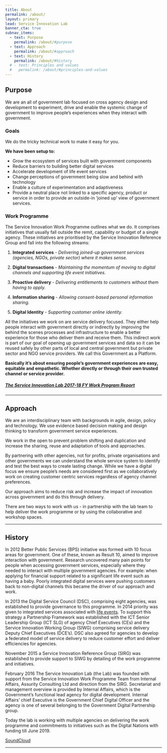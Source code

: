 ```yaml
---
title: About
permalink: /about/
layout: primary
lead: Service Innovation Lab
banner_cta: true
subnav_items:
  - text: Purpose
    permalink: /about/#purpose
  - text: Approach
    permalink: /about/#approach
  - text: History
    permalink: /about/#history
  # - text: Principles and values
  #   permalink: /about/#principles-and-values
---
```


## Purpose

We are an all of government lab focused on cross agency design and development to experiment, drive and enable the systemic change of government to improve people’s experiences when they interact with government.

### Goals

We do the tricky technical work to make it easy for you.

__We have been setup to:__

- Grow the ecosystem of services built with government components
- Reduce barriers to building better digital services
- Accelerate development of life event services
- Change perceptions of government being slow and behind with technology
- Enable a culture of experimentation and adaptiveness
- Provide a neutral place not linked to a specific agency, product or service  in order to provide an outside-in ‘joined up’ view of government services.

### Work Programme

The Service Innovation Work Programme outlines what we do. It comprises initiatives that usually fall outside the remit, capability or budget of a single agency. These initiatives are prioritised by the Service Innovation Reference Group and fall into the following streams:

1. **Integrated services** - *Delivering joined-up government services (agencies, NGOs, private sector) where it makes sense.*

2. **Digital transactions** - *Maintaining the momentum of moving to digital channels and supporting life event initiatives.*

3. **Proactive delivery** - *Delivering entitlements to customers without them having to apply.*

4. **Information sharing** - *Allowing consent-based personal information sharing.*

5. **Digital Identity** - *Supporting customer online identity.*

All the initiatives we work on are service delivery focused. They either help people interact with government directly or indirectly by improving the behind the scenes processes and infrastructure to enable a better experience for those who deliver them and receive them. This indirect work is part of our goal of opening up government services and data so it can be reused safely by other parts of local and central government but private sector and NGO service providers. We call this Government as a Platform.

__Basically it’s about ensuring people’s government experiences are easy, equitable and empathetic. Whether directly or through their own trusted channel or service provider.__

##### [The Service Innovation Lab 2017-18 FY Work Program Report](/2018/07/01/Lab-Report/)

-----

## Approach

We are an interdisciplinary team with backgrounds in agile, design, policy and technology. We use evidence based decision making and design thinking to transform government service experiences.

We work in the open to prevent problem shifting and duplication and increase the sharing, reuse and adaptation of tools and approaches.  

By partnering with other agencies, not for profits, private organisations and other governments we can understand the whole service system to identify and test the best ways to create lasting change. While we have a digital focus we ensure people’s needs are considered first as we collaboratively work on creating customer centric services regardless of agency channel preferences.

Our approach aims to reduce risk and increase the impact of innovation across government and do this through delivery.

There are two ways to work with us - in partnership with the lab team to help deliver the work programme or by using the collaborative and workshop spaces.

-----

## History

In 2012 Better Public Services (BPS) initiative was formed with 10 focus areas for government. One of these, known as Result 10, aimed to improve interaction with government. Research uncovered many pain points for people when accessing government services, especially where they needed to interact with multiple government agencies. For example: when applying for financial support related to a significant life event such as having a baby. Poorly integrated digital services were pushing customers back to non-digital channels this became the driver of our approach and work. 

In 2013 the Digital Service Council (DSC), comprising eight agencies, was established to provide governance to this programme. In 2014 priority was given to integrated services associated with [life events](https://www.ict.govt.nz/programmes-and-initiatives/government-service-innovation/result-10/research-exec-intro-methodology-concl/frequency-of-use-and-life-events/). To support this strategy a Partnership Framework was established with the ICT Senior Leadership Group (ICT SLG) of agency Chief Executives (CEs) and the Service Innovation Working Group (SIWG) comprising service delivery Deputy Chief Executives (DCE’s). DSC also agreed for agencies to develop a federated model of service delivery to reduce customer effort and deliver efficiencies for agencies.

November 2015 a Service Innovation Reference Group (SIRG) was established to provide support to SIWG by detailing of the work programme and initiatives.

February 2016 The Service Innovation Lab (the Lab) was founded with support from the Service Innovation Work Programme Team from Internal Affairs, Assurity Consulting Ltd and direction from the SIRG. Secretariat and management overview is provided by Internal Affairs, which is the Government’s functional lead agency for digital development. Internal Affairs’ chief Executive is the Government Chief Digital Officer and the agency is one of several belonging to the Government Digital Partnership group.

Today the lab is working with multiple agencies on delivering the work programme and commitments to initiatives such as the Digital Nations with funding till June 2019.

<!-- <iframe src='https://cdn.knightlab.com/libs/timeline3/latest/embed/index.html?source=1npJSrI3KXYP22voM2u6c_Ia8ereLl7swaSGyIAoTK2c&font=Default&lang=en&initial_zoom=2&height=650' width='100%' height='650' webkitallowfullscreen mozallowfullscreen allowfullscreen frameborder='0'></iframe> -->

<a
class="iframe-lightbox-link"
href="https://cdn.knightlab.com/libs/timeline3/latest/embed/index.html?source=1npJSrI3KXYP22voM2u6c_Ia8ereLl7swaSGyIAoTK2c&font=Default&lang=en&initial_zoom=2&height=850">SoundCloud</a>

<script>
  document.addEventListener('DOMContentLoaded', (event) => {
    [].forEach.call(document.getElementsByClassName("iframe-lightbox-link"), function(el) {
      console.log('test');
      el.lightbox = new IframeLightbox(el);
    });
  })
</script>
-----
